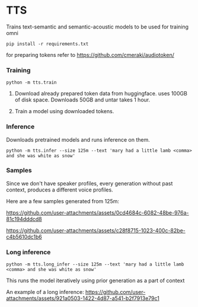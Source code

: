 TTS
===

Trains text-semantic and semantic-acoustic models to be used for training omni

```
pip install -r requirements.txt
```

for preparing tokens refer to https://github.com/cmeraki/audiotoken/

### Training 
```
python -m tts.train
```

1. Download already prepared token data from huggingface. uses 100GB of disk space. Downloads 50GB and untar takes 1 hour.  

2. Train a model using downloaded tokens.


### Inference
Downloads pretrained models and runs inference on them.

```
python -m tts.infer --size 125m --text 'mary had a little lamb <comma> and she was white as snow'
```

### Samples
Since we don't have speaker profiles, every generation without past context, produces a different voice profiles. 

Here are a few samples generated from 125m: 

https://github.com/user-attachments/assets/0cd4684c-6082-48be-976a-81c194dddcd8

https://github.com/user-attachments/assets/c28f8715-1023-400c-82be-c4b5610dc1b6

### Long inference
```
python -m tts.long_infer --size 125m --text 'mary had a little lamb <comma> and she was white as snow'
```
This runs the model iteratively using prior generation as a part of context

An example of a long inference: 
https://github.com/user-attachments/assets/921a0503-1422-4d87-a541-b2f7913e79c1


